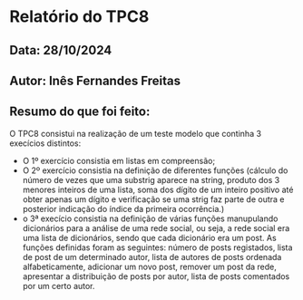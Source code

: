 # Relatório do TPC8
## Data: 28/10/2024
## Autor: Inês Fernandes Freitas

## Resumo do que foi feito:
O TPC8 consistui na realização de um teste modelo que continha 3 execícios distintos:
* O 1º exercício consistia em listas em compreensão;
* O 2º exercício consistia na definição de diferentes funções (cálculo do número de vezes que uma substrig aparece na string, produto dos 3 menores inteiros de uma lista, soma dos dígito de um inteiro positivo até obter apenas um dígito e verificação se uma strig faz parte de outra e posterior indicação do índice da primeira ocorrência.) 
* o 3ª execício consistia na definição de várias funções manupulando dicionários para a análise de uma rede social, ou seja, a rede social era uma lista de dicionários, sendo que cada dicionário era um post. As funções definidas foram as seguintes: número de posts registados, lista de post de um determinado autor, lista de autores de posts ordenada alfabeticamente, adicionar um novo post, remover um post da rede, apresentar a distribuição de posts por autor, lista de posts comentados por um certo autor.